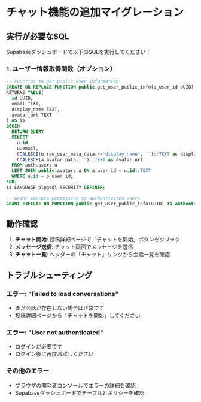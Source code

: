 # チャット機能の追加マイグレーション

## 実行が必要なSQL

Supabaseダッシュボードで以下のSQLを実行してください：

### 1. ユーザー情報取得関数（オプション）

```sql
-- Function to get public user information
CREATE OR REPLACE FUNCTION public.get_user_public_info(p_user_id UUID)
RETURNS TABLE(
  id UUID,
  email TEXT,
  display_name TEXT,
  avatar_url TEXT
) AS $$
BEGIN
  RETURN QUERY
  SELECT 
    u.id,
    u.email,
    COALESCE(u.raw_user_meta_data->>'display_name', '')::TEXT as display_name,
    COALESCE(a.avatar_path, '')::TEXT as avatar_url
  FROM auth.users u
  LEFT JOIN public.avatars a ON a.user_id = u.id::TEXT
  WHERE u.id = p_user_id;
END;
$$ LANGUAGE plpgsql SECURITY DEFINER;

-- Grant execute permission to authenticated users
GRANT EXECUTE ON FUNCTION public.get_user_public_info(UUID) TO authenticated;
```

## 動作確認

1. **チャット開始**: 投稿詳細ページで「チャットを開始」ボタンをクリック
2. **メッセージ送信**: チャット画面でメッセージを送信
3. **チャット一覧**: ヘッダーの「チャット」リンクから会話一覧を確認

## トラブルシューティング

### エラー: "Failed to load conversations"
- まだ会話が存在しない場合は正常です
- 投稿詳細ページから「チャットを開始」してください

### エラー: "User not authenticated"
- ログインが必要です
- ログイン後に再度お試しください

### その他のエラー
- ブラウザの開発者コンソールでエラーの詳細を確認
- Supabaseダッシュボードでテーブルとポリシーを確認